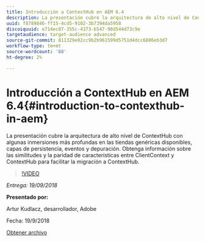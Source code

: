```yaml
---
title: Introducción a ContextHub en AEM 6.4
description: La presentación cubre la arquitectura de alto nivel de ContextHub con algunas inmersiones más profundas en las tiendas genéricas disponibles, capas de persistencia, eventos y depuración. Obtenga información sobre las similitudes y la paridad de características entre ClientContext y ContextHub para facilitar la migración a ContextHub.
uuid: f8789846-ff15-4cd5-9102-3b7394da5958
discoiquuid: e714ec87-355c-4373-b547-98d544d73c9e
targetaudience: target-audience advanced
source-git-commit: 811329e02cc9b2b961599d5751d4dcc6886eb3d7
workflow-type: tm+mt
source-wordcount: '88'
ht-degree: 2%

---
```



# Introducción a ContextHub en AEM 6.4{#introduction-to-contexthub-in-aem}

La presentación cubre la arquitectura de alto nivel de ContextHub con algunas inmersiones más profundas en las tiendas genéricas disponibles, capas de persistencia, eventos y depuración. Obtenga información sobre las similitudes y la paridad de características entre ClientContext y ContextHub para facilitar la migración a ContextHub.

>[!VIDEO](https://video.tv.adobe.com/v/23839/?quality=9)

*Entrega: 19/09/2018*

**Presentado por:**

Artur Kudlacz, desarrollador, Adobe

Fecha: 19/9/2018

[Obtener archivo](assets/gems-session-introduction-to-contexthub-in-aem-64.pdf)

<!--
[Get back to the Overview](https://helpx.adobe.com/experience-manager/kt/eseminars/gems/aem-index.html)
-->
